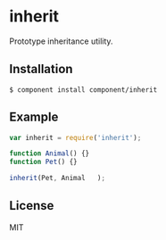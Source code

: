 # inherit

  Prototype inheritance utility.

## Installation

```
$ component install component/inherit
```

## Example

```js
var inherit = require('inherit');

function Animal() {}
function Pet() {}

inherit(Pet, Animal   );
```

## License

  MIT
